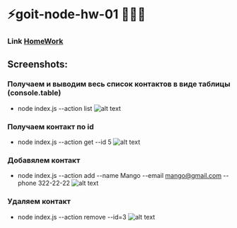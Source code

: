# ⚡goit-node-hw-01 👨🏻‍💻

### Link [HomeWork](https://github.com/goitacademy/nodejs-homework/blob/master/homework-01/README.md)

## Screenshots:
### Получаем и выводим весь список контактов в виде таблицы (console.table)
- node index.js --action list
![alt text](https://i.ibb.co/cw2FT4D/action-list.png?raw=true)

### Получаем контакт по id
- node index.js --action get --id 5
![alt text](https://i.ibb.co/WsmJTTn/action-get.png?raw=true)

### Добавялем контакт
- node index.js --action add --name Mango --email mango@gmail.com --phone 322-22-22
![alt text](https://i.ibb.co/9cDpQS6/action-add.png?raw=true)

### Удаляем контакт
- node index.js --action remove --id=3
![alt text](https://i.ibb.co/RCGhLM9/action-remove.png?raw=true)
